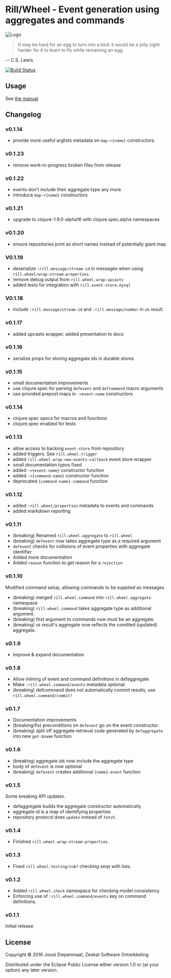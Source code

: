 # Rill/Wheel - Event generation using aggregates and commands

![Logo](logo.png)


> It may be hard for an egg to turn into a bird: it would be a jolly
> sight harder for it to learn to fly while remaining an egg.

-- C.S. Lewis

[![Build Status](https://travis-ci.org/rill-event-sourcing/wheel.svg?branch=master)](https://travis-ci.org/rill-event-sourcing/wheel)

## Usage

See [the manual](https://rill-event-sourcing.github.io/wheel/index.html)

## Changelog

### v0.1.14
  - provide more useful arglists metadata on `map->{name}`
    constructors.

### v0.1.23
  - remove work-in-progress broken files from release

### v0.1.22
  - events don't include their aggregate type any more
  - introduce `map->{name}` constructors

### v0.1.21
  - upgrade to clojure-1.9.0-alpha16 with clojure.spec.alpha
    namespaces

### v0.1.20
  - ensure repositories print as short names instead of potentially
    giant map

### V0.1.19
  - deserialize `:rill.message/stream-id` in messages when using
    `rill.wheel/wrap-stream-properties`.
  - remove debug output from `rill.wheel.wrap-upcasts`
  - added tests for integration with `rill.event-store.mysql`

### V0.1.18
  - include `:rill.message/stream-id` and `:rill.message/number` in
    `ok` result.

### v0.1.17
  - added upcasts wrapper. added presentation to docs

### v0.1.16
  - serialize props for storing aggregate ids in durable stores

### v0.1.15
  - small documentation improvements
  - use clojure.spec for parsing `defevent` and `defcommand` macro
    arguments
  - use provided prepost maps in `->event-name` constructors

### v0.1.14
  - clojure.spec specs for macros and functions
  - clojure.spec enabled for tests

### v0.1.13
  - allow access to backing `event-store` from repository
  - added triggers. See `rill.wheel.trigger`
  - added `rill.wheel.wrap-new-events-callback` event store wrapper
  - small documentation typos fixed
  - added `->{event-name}` constructor function
  - added `->{command-name}` constructor function
  - deprecated `{command-name}-command` function

### v0.1.12
  - added `:rill.wheel/properties` metadata to events and commands
  - added markdown reporting

### v0.1.11
  - (breaking) Renamed `rill.wheel.aggregate` to `rill.wheel`
  - (breaking) `defevent` now takes aggregate type as a required
    argument
  - `defevent` checks for collisions of event properties with
    aggregate identifier
  - Added more documentation
  - Added `reason` function to get reason for a `rejection`

### v0.1.10
  Modified command setup, allowing commands to be supplied as
  messages.
  
  - (breaking) merged `rill.wheel.command` into `rill.wheel.aggregate`
    namespace
  - (breaking) `rill.wheel.command` takes aggregate type as additional
    argument.
  - (breaking) first argument to commands now *must* be an aggregate.
  - (breaking) `ok` result's aggregate now reflects the comitted
    (updated) aggregate.

### v0.1.9
  - Improve & expand documentation

### v0.1.8
  - Allow inlining of event and command definitions in defaggregate
  - Make `:rill.wheel.command/events` metadata optional.
  - (breaking) defcommand does not automatically commit results, use
    `rill.wheel.command/commit!`

### v0.1.7
  - Documentation improvements
  - (breaking/fix) preconditions on `defevent` go on the event
    constructor.
  - (breaking) split off aggregate retrieval code generated by
    `defaggregate` into new `get-$name` function.

### v0.1.6
  - (breaking) aggregate ids now include the aggregate type
  - body of `defevent` is now optional
  - (breaking) `defevent` creates additional `{name}-event` function

### v0.1.5
  Some breaking API updates.
  - defaggregate builds the aggregate constructor automatically
  - aggregate id is a map of identifying properties
  - repository protocol does `update` instead of
    `fetch`.

### v0.1.4
  - Finished `rill.wheel.wrap-stream-properties`.

### v0.1.3
  - Fixed `rill.wheel.testing/sub?` checking seqs with lists.

### v0.1.2

  - Added `rill.wheel.check` namespace for checking model consistency.
  - Enforcing use of `:rill.wheel.command/events` key on command
    definitions.

### v0.1.1

Initial release

## License

Copyright © 2016 Joost Diepenmaat, Zeekat Software Ontwikkeling

Distributed under the Eclipse Public License either version 1.0 or (at
your option) any later version.
